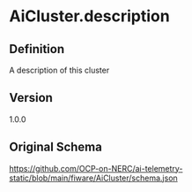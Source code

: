 # AiCluster.description

## Definition
A description of this cluster

## Version
1.0.0

## Original Schema
https://github.com/OCP-on-NERC/ai-telemetry-static/blob/main/fiware/AiCluster/schema.json
